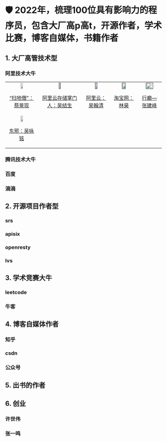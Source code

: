 # 🛡 2022年，梳理100位具有影响力的程序员，包含大厂高p高t，开源作者，学术比赛，博客自媒体，书籍作者

## 1. 大厂高管技术型
### 阿里技术大牛

<table align="center">
  </tr><tr>
  <td align="center">
    <a href="https://baike.baidu.com/item/%E8%94%A1%E6%99%AF%E7%8E%B0/16432698">
      <img src="https://user-images.githubusercontent.com/87457873/155135060-1706312e-a4e9-4aa4-9fb4-81474600091a.png" width="30%" height="30%">
      <p>“扫地僧”：蔡景现</p>
    </a>
  </td>
  <td align="center">
    <a href="">
      <img src="https://m.nas-portal.com/images/65/aef005381362623f98b1a05d07ef9401.JPEG" width="20%" height="20%">
      <p>阿里云存储掌门人：吴结生</p>
    </a>
  </td>
  <td align="center">
    <a href="">
      <img src="https://user-images.githubusercontent.com/87457873/155145175-4041efaf-a047-4428-8dfc-fda650d43a8a.png" width="30%" height="30%">
      <p>阿里云：吴翰清</p>
    </a>
  </td>
    <td align="center">
    <a href="">
      <img src="https://user-images.githubusercontent.com/87457873/155145603-61ed8cd5-b8a4-4184-98e9-48a8b52637cc.png" width="40%" height="40%">
      <p>淘宝网：林昊</p>
    </a>
  </td>
    </td>
    <td align="center">
    <a href="">
      <img src="https://user-images.githubusercontent.com/87457873/155145924-3cfa6a9d-3762-43f6-9dbf-26117a0b8634.png" width="60%" height="60%">
      <p>行癫—张建峰</p>
    </a>
  </td>
  </tr><tr>
  <td align="center">
    <a href="https://baike.baidu.com/item/%E8%94%A1%E6%99%AF%E7%8E%B0/16432698">
      <img src="https://user-images.githubusercontent.com/87457873/155146310-d9ea944b-ffca-4d35-9687-8063e6f40861.png" width="30%" height="30%">
      <p>东邪：吴咏铭</p>
    </a>
  </td>
  

  
  
  
  
</table>


### 腾讯技术大牛
### 百度
### 滴滴


## 2. 开源项目作者型
### srs
### apisix
### openresty
### lvs 
  

## 3. 学术竞赛大牛
### leetcode
### 牛客

## 4. 博客自媒体作者
### 知乎
### csdn
### 公众号


## 5. 出书的作者
   
   

## 6. 创业
### 许世伟
### 张一鸣
